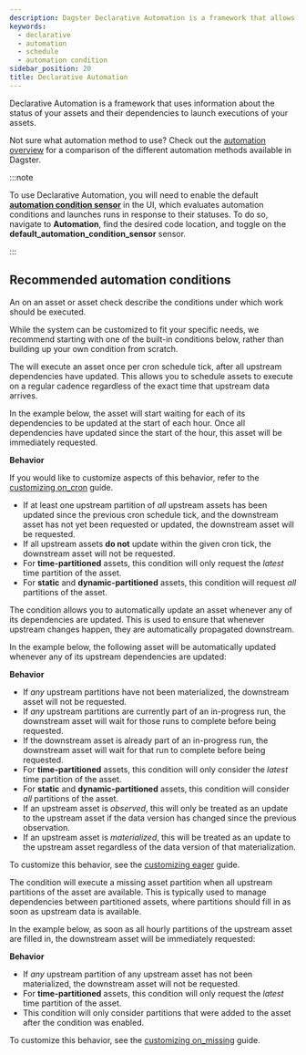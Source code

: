 ```yaml
---
description: Dagster Declarative Automation is a framework that allows you to access information about events that impact the status of your assets, and the dependencies between them.
keywords:
  - declarative
  - automation
  - schedule
  - automation condition
sidebar_position: 20
title: Declarative Automation
---
```


Declarative Automation is a framework that uses information about the status of your assets and their dependencies to launch executions of your assets.

Not sure what automation method to use? Check out the [automation overview](/guides/automate) for a comparison of the different automation methods available in Dagster.

:::note

To use Declarative Automation, you will need to enable the default **[automation condition sensor](automation-condition-sensors)** in the UI, which evaluates automation conditions and launches runs in response to their statuses. To do so, navigate to **Automation**, find the desired code location, and toggle on the **default_automation_condition_sensor** sensor.

:::

## Recommended automation conditions

An <PyObject section="assets" module="dagster" object="AutomationCondition" /> on an asset or asset check describe the conditions under which work should be executed.

While the system can be customized to fit your specific needs, we recommend starting with one of the built-in conditions below, rather than building up your own condition from scratch.

<Tabs>
  <TabItem value="on_cron" label="on_cron" default>

The <PyObject section="assets" module="dagster" object="AutomationCondition.on_cron" /> will execute an asset once per cron schedule tick, after all upstream dependencies have updated. This allows you to schedule assets to execute on a regular cadence regardless of the exact time that upstream data arrives.

In the example below, the asset will start waiting for each of its dependencies to be updated at the start of each hour. Once all dependencies have updated since the start of the hour, this asset will be immediately requested.

<CodeExample path="docs_snippets/docs_snippets/concepts/declarative_automation/on_cron/basic.py" />

**Behavior**

If you would like to customize aspects of this behavior, refer to the [customizing on_cron](customizing-automation-conditions/customizing-on-cron-condition) guide.

- If at least one upstream partition of _all_ upstream assets has been updated since the previous cron schedule tick, and the downstream asset has not yet been requested or updated, the downstream asset will be requested.
- If all upstream assets **do not** update within the given cron tick, the downstream asset will not be requested.
- For **time-partitioned** assets, this condition will only request the _latest_ time partition of the asset.
- For **static** and **dynamic-partitioned** assets, this condition will request _all_ partitions of the asset.

</TabItem>

<TabItem value="eager" label="eager">

The <PyObject section="assets" module="dagster" object="AutomationCondition.eager" /> condition allows you to automatically update an asset whenever any of its dependencies are updated. This is used to ensure that whenever upstream changes happen, they are automatically propagated downstream.

In the example below, the following asset will be automatically updated whenever any of its upstream dependencies are updated:

<CodeExample path="docs_snippets/docs_snippets/concepts/declarative_automation/eager/basic.py" />

**Behavior**

- If _any_ upstream partitions have not been materialized, the downstream asset will not be requested.
- If _any_ upstream partitions are currently part of an in-progress run, the downstream asset will wait for those runs to complete before being requested.
- If the downstream asset is already part of an in-progress run, the downstream asset will wait for that run to complete before being requested.
- For **time-partitioned** assets, this condition will only consider the _latest_ time partition of the asset.
- For **static** and **dynamic-partitioned** assets, this condition will consider _all_ partitions of the asset.
- If an upstream asset is _observed_, this will only be treated as an update to the upstream asset if the data version has changed since the previous observation.
- If an upstream asset is _materialized_, this will be treated as an update to the upstream asset regardless of the data version of that materialization.

To customize this behavior, see the [customizing eager](customizing-automation-conditions/customizing-eager-condition) guide.

</TabItem>

  <TabItem value="on_missing" label="on_missing">

The <PyObject section="assets" module="dagster" object="AutomationCondition.on_missing" /> condition will execute a missing asset partition when all upstream partitions of the asset are available. This is typically used to manage dependencies between partitioned assets, where partitions should fill in as soon as upstream data is available.

In the example below, as soon as all hourly partitions of the upstream asset are filled in, the downstream asset will be immediately requested:

<CodeExample path="docs_snippets/docs_snippets/concepts/declarative_automation/on_missing/basic.py" />

**Behavior**

- If _any_ upstream partition of any upstream asset has not been materialized, the downstream asset will not be requested.
- For **time-partitioned** assets, this condition will only request the _latest_ time partition of the asset.
- This condition will only consider partitions that were added to the asset after the condition was enabled.

To customize this behavior, see the [customizing on_missing](customizing-automation-conditions/customizing-on-missing-condition) guide.

</TabItem>

</Tabs>
